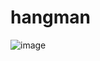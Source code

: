 # hangman

![image](https://user-images.githubusercontent.com/71679642/144652605-55a959d1-1e3b-4435-9584-13810a2e907b.png)
